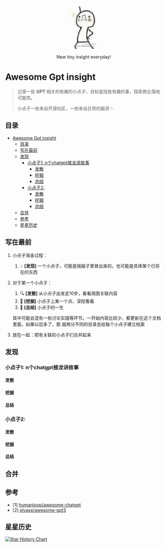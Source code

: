 <div align="center">
<img src="imgs/beconfident.jpg" alt="be confident"/>

<p>New tiny insight everyday!</p>
</div>


# Awesome Gpt insight 
> 记录一些 __GPT__ 相关的有趣的小点子，目标是找些有趣的事，探索商业落地可能性。
>
> 小点子一些来自开源社区，一些来自日常的脑洞 :sparkles:

## 目录
- [Awesome Gpt insight](#awesome-gpt-insight)
  - [目录](#目录)
  - [写在最前](#写在最前)
  - [发现](#发现)
    - [小点子1: n个chatgpt接龙讲故事](#小点子1-n个chatgpt接龙讲故事)
      - [发散](#发散)
      - [挖掘](#挖掘)
      - [总结](#总结)
    - [小点子2:](#小点子2)
      - [发散](#发散-1)
      - [挖掘](#挖掘-1)
      - [总结](#总结-1)
  - [合并](#合并)
  - [参考](#参考)
  - [星星历史](#星星历史)
  
## 写在最前
1. 小点子淘金过程：
   1. :bulb: __[发现]__ 一个小点子，可能是我脑子里冒出来的，也可能是具体某个已存在的东西

2. 对于某一个小点子：

   1. :mag: __[发散]__ 从小点子出发走10步，看看周围关联内容
   2. :hammer: __[挖掘]__ 小点子上某一个点，深挖看看
   3. :dart: __[总结]__ 小点子的一生

    其中可能会混有一些讨论实践等环节。一开始内容比较少，都更新在这个文档里面，如果以后多了，那 就再分不同的目录去给每个小点子建立档案

3. 放在一起：把有关联的小点子们合并起来
   
## 发现

### 小点子1: n个chatgpt接龙讲故事

#### 发散

#### 挖掘

#### 总结

### 小点子2:

#### 发散

#### 挖掘

#### 总结

## 合并

## 参考 
- [1] [humanloop/awesome-chatgpt](https://github.com/humanloop/awesome-chatgpt)
- [2] [elyase/awesome-gpt3](https://github.com/elyase/awesome-gpt3)


## 星星历史

[![Star History Chart](https://api.star-history.com/svg?repos=daniyuu/awesome-gpt-insight-zh&type=Date)](https://github.com/daniyuu/awesome-gpt-insight-zh)
